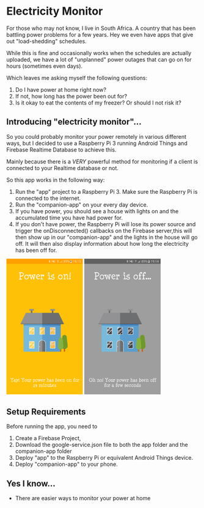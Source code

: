 # Electricity Monitor

For those who may not know, I live in South Africa. A country that has been battling power problems for a few years. 
Hey we even have apps that give out "load-shedding" schedules. 

While this is fine and occasionally works when the schedules are actually uploaded, we have a lot of 
"unplanned" power outages that can go on for hours (sometimes even days).

Which leaves me asking myself the following questions:
1. Do I have power at home right now?
2. If not, how long has the power been out for?
3. Is it okay to eat the contents of my freezer? Or should I not risk it?

## Introducing "electricity monitor"... ##

So you could probably monitor your power remotely in various different ways, 
but I decided to use a Raspberry Pi 3 running Android Things and Firebase Realtime Database to achieve this.

Mainly because there is a *VERY* powerful method for monitoring if a client is connected to your Realtime database or not.

So this app works in the following way:

1. Run the "app" project to a Raspberry Pi 3. Make sure the Raspberry Pi is connected to the internet.
2. Run the "companion-app" on your every day device. 
3. If you have power, you should see a house with lights on and the accumulated time you have had power for. 
4. If you don't have power, the Raspberry Pi will lose its power source and trigger the onDisconnected() callbacks on the Firebase server,this will then show up in our "companion-app" and the lights in the house will go off. 
It will then also display information about how long the electricity has been off for. 

<img src="art/power_on.png" alt="phone image" width="200px" />
<img src="art/power_off.png" alt="phone image" width="200px" />

## Setup Requirements
Before running the app, you need to 
1. Create a Firebase Project, 
2. Download the google-service.json file to both the app folder and the companion-app folder
3. Deploy "app" to the Raspberry Pi or equivalent Android Things device.
4. Deploy "companion-app" to your phone. 

## Yes I know...
- There are easier ways to monitor your power at home
